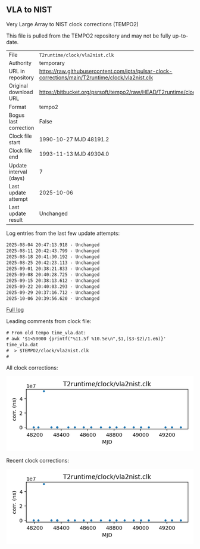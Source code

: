 
## VLA to NIST

Very Large Array to NIST clock corrections (TEMPO2)

This file is pulled from the TEMPO2 repository and may not be fully
up-to-date.

|     |     |
|:--- |:--- |
| File | `T2runtime/clock/vla2nist.clk` |
| Authority | temporary |
| URL in repository | <https://raw.githubusercontent.com/ipta/pulsar-clock-corrections/main/T2runtime/clock/vla2nist.clk> |
| Original download URL | <https://bitbucket.org/psrsoft/tempo2/raw/HEAD/T2runtime/clock/vla2nist.clk> |
| Format | tempo2 |
| Bogus last correction | False |
| Clock file start | 1990-10-27 MJD 48191.2 |
| Clock file end | 1993-11-13 MJD 49304.0 |
| Update interval (days) | 7 |
| Last update attempt | 2025-10-06 |
| Last update result | Unchanged |

Log entries from the last few update attempts:
```
2025-08-04 20:47:13.918 - Unchanged
2025-08-11 20:42:43.799 - Unchanged
2025-08-18 20:41:30.192 - Unchanged
2025-08-25 20:42:23.113 - Unchanged
2025-09-01 20:38:21.833 - Unchanged
2025-09-08 20:40:28.725 - Unchanged
2025-09-15 20:38:13.612 - Unchanged
2025-09-22 20:40:03.293 - Unchanged
2025-09-29 20:37:16.712 - Unchanged
2025-10-06 20:39:56.620 - Unchanged
```
[Full log](https://raw.githubusercontent.com/ipta/pulsar-clock-corrections/main/log/T2runtime/clock/vla2nist.clk.log)

Leading comments from clock file:

    # From old tempo time_vla.dat:
    # awk '$1<50000 {printf("%11.5f %10.5e\n",$1,($3-$2)/1.e6)}' time_vla.dat
    #  > $TEMPO2/clock/vla2nist.clk
    #



All clock corrections:

![plot of all clock corrections](vla2nist.clk.png "All corrections")

Recent clock corrections:

![plot of recent clock corrections](vla2nist.clk.short.png "Recent corrections")

